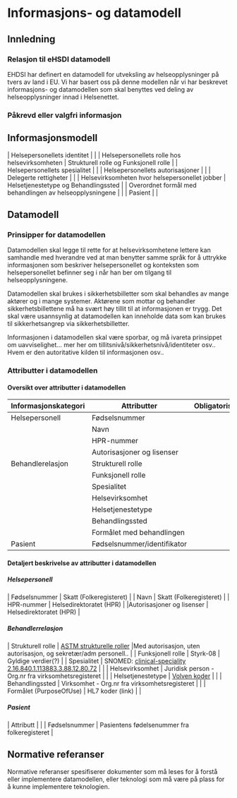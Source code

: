# Informasjons- og datamodell

## Innledning 

 

### Relasjon til eHSDI datamodell 

EHDSI har definert en datamodell for utveksling av helseopplysninger på tvers av land i EU. Vi har basert oss på denne modellen når vi har beskrevet informasjons- og datamodellen som skal benyttes ved deling av helseopplysninger innad i Helsenettet. 

### Påkrevd eller valgfri informasjon 

 

## Informasjonsmodell 

| Helsepersonellets identitet | |
| Helsepersonellets rolle hos helsevirksomheten | Strukturell rolle og Funksjonell rolle |
| Helsepersonellets spesialitet | |
| Helsepersonellets autorisasjoner | |
| Delegerte rettigheter | |
| Helsevirksomheten hvor helsepersonellet jobber | Helsetjenestetype og Behandlingssted |
| Overordnet formål med behandlingen av helseopplysningene | |
| Pasient | |
 

## Datamodell 

### Prinsipper for datamodellen 

Datamodellen skal legge til rette for at helsevirksomhetene lettere kan samhandle med hverandre ved at man benytter samme språk for å uttrykke informasjonen som beskriver helsepersonellet og konteksten som helsepersonellet befinner seg i når han ber om tilgang til helseopplysningene. 

Datamodellen skal brukes i sikkerhetsbilletter som skal behandles av mange aktører og i mange systemer. Aktørene som mottar og behandler sikkerhetsbillettene må ha svært høy tillit til at informasjonen er trygg. Det skal være usannsynlig at datamodellen kan inneholde data som kan brukes til sikkerhetsangrep via sikkerhetsbilletter. 

Informasjonen i datamodellen skal være sporbar, og må ivareta prinsippet om uavviselighet… mer her om tillitsnivå/sikkerhetsnivå/identiteter osv.. Hvem er den autoritative kilden til informasjonen osv.. 

  
### Attributter i datamodellen 

#### Oversikt over attributter i datamodellen 

| Informasjonskategori | Attributter | Obligatorisk | Informasjonskilde |
| --- | --- | --- | --- |
| Helsepersonell | Fødselsnummer | | eID-ordning |
| | Navn | | Folkeregisteret |
| | HPR-nummer | | HPR-registeret |
| | Autorisasjoner og lisenser | | HPR-registeret |
| Behandlerelasjon | Strukturell rolle | | Konsument |
| | Funksjonell rolle | | Konsument |
| | Spesialitet | | Konsument |
| | Helsevirksomhet | | Konsument |
| | Helsetjenestetype | | Konsument |
| | Behandlingssted | | Konsument |
| | Formålet med behandlingen | | Konsument |
| Pasient | Fødselsnummer/identifikator | | Konsument |

#### Detaljert beskrivelse av attributter i datamodellen 

##### Helsepersonell 

| Fødselsnummer | Skatt (Folkeregisteret) |
| Navn | Skatt (Folkeregisteret) |
| HPR-nummer | Helsedirektoratet (HPR) |
|Autorisasjoner og lisenser | Helsedirektoratet (HPR) |
 

##### Behandlerrelasjon 

| Strukturell rolle | [ASTM strukturelle roller](https://www.standard.no/no/Nettbutikk/produktkatalogen/Produktpresentasjon/?ProductID=629944) |Med autorisasjon,  uten autorisasjon,  og sekretær/adm personell.. |
| Funksjonell rolle | Styrk-08 | Gyldige verdier(?) |
| Spesialitet | SNOMED: [clinical-speciality 2.16.840.1.113883.3.88.12.80.72](https://fhir-ru.github.io/valueset-c80-practice-codes.html) | |
| Helsevirksomhet | Juridisk person - Org.nr fra virksomhetsregisteret | |
| Helsetjenestetype | [Volven koder](https://volven.no/categoryres.asp?open_f=true&catID=3&subID=8&srcTable=KVELEMENT&open=true&subCat=163) | |
| Behandlingssted | Virksomhet - Org.nr fra virksomhetsregisteret | |
| Formålet (PurposeOfUse) | HL7 koder (link) | |


##### Pasient 

| Attributt | |
| Fødselsnummer | Pasientens fødelsenummer fra folkeregisteret |

 

 

## Normative referanser 

Normative referanser spesifiserer dokumenter som må leses for å forstå eller implementere datamodellen, eller teknologi som må være på plass for å kunne implementere teknologien. 